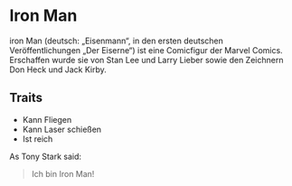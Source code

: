 # Iron Man

iron Man (deutsch: „Eisenmann“, in den ersten deutschen Veröffentlichungen „Der Eiserne“) ist eine Comicfigur der Marvel Comics. Erschaffen wurde sie von Stan Lee und Larry Lieber sowie den Zeichnern Don Heck und Jack Kirby. 

## Traits 

* Kann Fliegen
* Kann Laser schießen 
* Ist reich 

As Tony Stark said: 

> Ich bin Iron Man!


<img scr="https://de.web.img3.acsta.net/r_1280_720/newsv7/19/04/18/12/56/4254644.jpg"/>